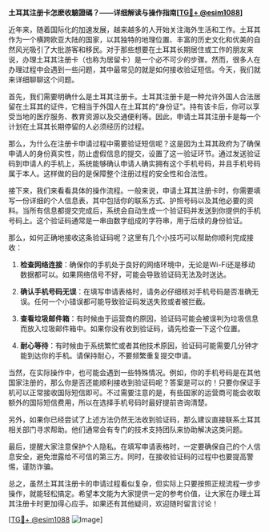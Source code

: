 **土耳其注册卡怎麽收驗證碼？——详细解读与操作指南[[TG💪+ @esim1088](https://t.me/s/esim1088)]**

近年来，随着国际化的加速发展，越来越多的人开始关注海外生活和工作。土耳其作为一个横跨欧亚大陆的国家，以其独特的地理位置、丰富的历史文化和优美的自然风光吸引了大批游客和移民。对于那些想要在土耳其长期居住或工作的朋友来说，办理土耳其注册卡（也称为居留卡）是一个必不可少的步骤。然而，很多人在办理过程中会遇到一些问题，其中最常见的就是如何接收验证短信。今天，我们就来详细聊聊这个问题。

首先，我们需要明确什么是土耳其注册卡。土耳其注册卡是一种允许外国人合法居留在土耳其的证件，它相当于外国人在土耳其的“身份证”。持有该卡后，你可以享受当地的医疗服务、教育资源以及交通便利等。因此，申请土耳其注册卡是每一个计划在土耳其长期停留的人必须经历的过程。

那么，为什么在注册卡申请过程中需要验证短信呢？这是因为土耳其政府为了确保申请人的身份真实性，防止虚假信息的提交，设置了这一验证环节。通过发送验证码到申请人的手机上，系统能够确认申请人确实拥有这个手机号码，并且手机号码属于本人。这样做的目的是保障整个注册过程的安全性和合法性。

接下来，我们来看看具体的操作流程。一般来说，申请土耳其注册卡时，你需要填写一份详细的个人信息表，其中包括你的联系方式、护照号码以及其他必要的资料。当所有信息都提交完成后，系统会自动生成一个验证码并发送到你提供的手机号码上。这个验证码通常是一串由数字组成的字符串，用于后续的身份验证。

那么，如何正确地接收这条验证码呢？这里有几个小技巧可以帮助你顺利完成接收：

1. **检查网络连接**：确保你的手机处于良好的网络环境中，无论是Wi-Fi还是移动数据都可以。如果网络信号不好，可能会导致验证码无法及时送达。

2. **确认手机号码无误**：在填写申请表格时，请务必仔细核对手机号码是否准确无误。任何一个小错误都可能导致验证码发送失败或者被拦截。

3. **查看垃圾邮件箱**：有时候由于运营商的原因，验证码可能会被误判为垃圾信息而放入垃圾邮件箱中。如果你没有收到验证码，请先检查一下这个位置。

4. **耐心等待**：有时候由于系统繁忙或者其他技术原因，验证码可能需要几分钟才能到达你的手机。请保持耐心，不要频繁重复提交申请。

当然，在实际操作中，也可能会遇到一些特殊情况。例如，你的手机号码是在其他国家注册的，那么你是否还能顺利接收到验证码呢？答案是可以的！只要你保证手机可以正常接收国际短信即可。不过需要注意的是，有些国家的运营商可能会收取额外的国际短信费用，所以在选择手机号码时最好提前咨询清楚。

另外，如果你已经尝试了上述方法仍然无法收到验证码，那么建议直接联系土耳其相关部门寻求帮助。他们通常会有专门的技术支持团队来协助解决这类问题。

最后，提醒大家注意保护个人隐私。在填写申请表格时，一定要确保自己的个人信息安全，避免泄露给不可信的第三方。同时，在接收验证码的过程中也要提高警惕，谨防诈骗。

总之，虽然土耳其注册卡的申请过程看似复杂，但实际上只要按照正规流程一步步操作，就能轻松搞定。希望本文能为大家提供一定的参考价值，让大家在办理土耳其注册卡时更加得心应手。如果还有其他疑问，欢迎随时留言讨论！

[[TG💪+ @esim1088](https://t.me/s/esim1088) ![Image](https://i.postimg.cc/4NQfJmqS/Snipaste-2025-05-13-00-14-12.png)]